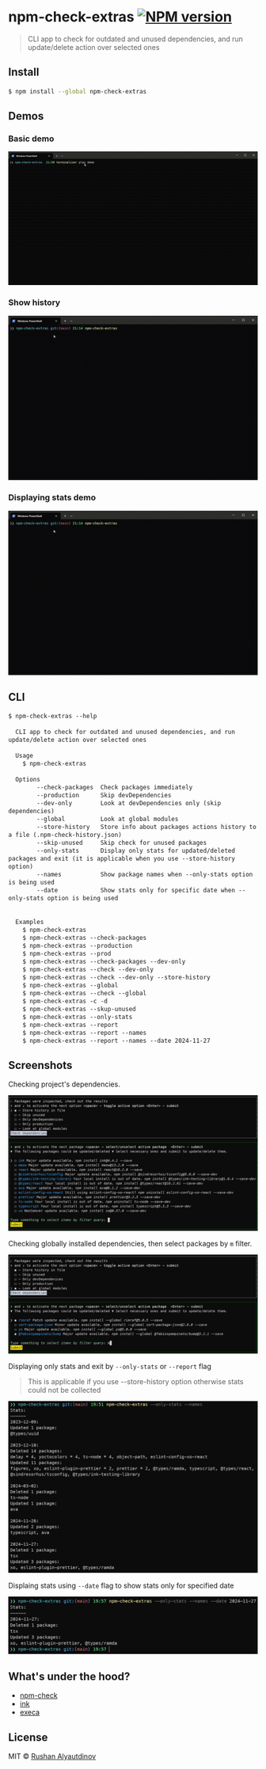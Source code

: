 # npm-check-extras [![NPM version][npm-image]][npm-url]

> CLI app to check for outdated and unused dependencies, and run update/delete action over selected ones

## Install

```bash
$ npm install --global npm-check-extras
```

## Demos

### Basic demo

![demo](media/demo.gif)

### Show history

![show-history-demo](media/show-history-demo.gif)

### Displaying stats demo

![displaying-history-demo](media/show-history-demo.gif)

## CLI

```
$ npm-check-extras --help

  CLI app to check for outdated and unused dependencies, and run update/delete action over selected ones

  Usage
    $ npm-check-extras

  Options
        --check-packages  Check packages immediately
        --production      Skip devDependencies
        --dev-only        Look at devDependencies only (skip dependencies)
        --global          Look at global modules
        --store-history   Store info about packages actions history to a file (.npm-check-history.json)
        --skip-unused     Skip check for unused packages
        --only-stats      Display only stats for updated/deleted packages and exit (it is applicable when you use --store-history option)
        --names           Show package names when --only-stats option is being used
        --date            Show stats only for specific date when --only-stats option is being used


  Examples
    $ npm-check-extras
    $ npm-check-extras --check-packages
    $ npm-check-extras --production
    $ npm-check-extras --prod
    $ npm-check-extras --check-packages --dev-only
    $ npm-check-extras --check --dev-only
    $ npm-check-extras --check --dev-only --store-history
    $ npm-check-extras --global
    $ npm-check-extras --check --global
    $ npm-check-extras -c -d
    $ npm-check-extras --skup-unused
    $ npm-check-extras --only-stats
    $ npm-check-extras --report
    $ npm-check-extras --report --names
    $ npm-check-extras --report --names --date 2024-11-27
```

## Screenshots

Checking project's dependencies.

![Check dependencies](media/screenshot-1.png)

Checking globally installed dependencies, then select packages by `m` filter.

![Check global dependencies](media/screenshot-2.png)

Displaying only stats and exit by `--only-stats` or `--report` flag

> This is applicable if you use --store-history option otherwise stats could not be collected

![Show stats](media/stats-option.png)

Displaing stats using `--date` flag to show stats only for specified date

![Show stats for date](media/stats-option-with-date-flag.png)

## What's under the hood?

- [npm-check](https://github.com/dylang/npm-check)
- [ink](https://github.com/vadimdemedes/ink)
- [execa](https://github.com/sindresorhus/execa)

## License

MIT © [Rushan Alyautdinov](https://github.com/akgondber)

[npm-image]: https://img.shields.io/npm/v/npm-check-extras.svg?style=flat
[npm-url]: https://npmjs.org/package/npm-check-extras
